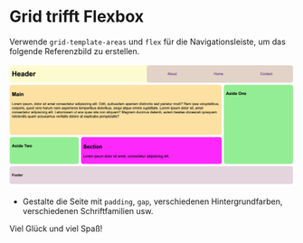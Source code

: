 # Grid trifft Flexbox

Verwende `grid-template-areas` und `flex` für die Navigationsleiste, um das folgende Referenzbild zu erstellen.

![reference](mockup.png)

- Gestalte die Seite mit `padding`, `gap`, verschiedenen Hintergrundfarben, verschiedenen Schriftfamilien usw.

Viel Glück und viel Spaß!
